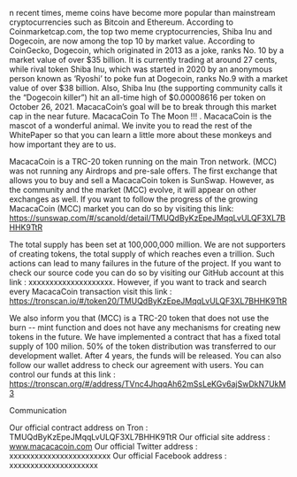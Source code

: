 n recent times, meme coins have become more popular than mainstream cryptocurrencies such as Bitcoin and Ethereum. According to Coinmarketcap.com, the top two meme cryptocurrencies, Shiba Inu and Dogecoin, are now among the top 10 by market value. According to CoinGecko, Dogecoin, which originated in 2013 as a joke, ranks No. 10 by a market value of over $35 billion. It is currently trading at around 27 cents, while rival token Shiba Inu, which was started in 2020 by an anonymous person known as ‘Ryoshi’ to poke fun at Dogecoin, ranks No.9 with a market value of over $38 billion. Also, Shiba Inu (the supporting community calls it the “Dogecoin killer”) hit an all-time high of $0.00008616 per token on October 26, 2021. MacacaCoin’s goal will be to break through this market cap in the near future. MacacaCoin To The Moon !!! . MacacaCoin is the mascot of a wonderful animal. We invite you to read the rest of the WhitePaper so that you can learn a little more about these monkeys and how important they are to us.


MacacaCoin is a TRC-20 token running on the main Tron network. (MCC) was not running any Airdrops and pre-sale offers. The first exchange that allows you to buy and sell a MacacaCoin token is SunSwap. However, as the community and the market (MCC) evolve, it will appear on other exchanges as well. If you want to follow the progress of the growing MacacaCoin (MCC) market you can do so by visiting this link: https://sunswap.com/#/scanold/detail/TMUQdByKzEpeJMqqLvULQF3XL7BHHK9TtR

The total supply has been set at 100,000,000 million. We are not supporters of creating tokens, the total supply of which reaches even a trillion. Such actions can lead to many failures in the future of the project.
If you want to check our source code you can do so by visiting our GitHub account at this link : xxxxxxxxxxxxxxxxxxxx. However, if you want to track and search every MacacaCoin transaction visit this link : https://tronscan.io/#/token20/TMUQdByKzEpeJMqqLvULQF3XL7BHHK9TtR

We also inform you that (MCC) is a TRC-20 token that does not use the burn -- mint function and does not have any mechanisms for creating new tokens in the future. We have implemented a contract that has a fixed total supply of 100 milion. 50% of the token distribution was transferred to our development wallet. After 4 years, the funds will be released. You can also follow our wallet address to check our agreement with users. You can control our funds at this link : https://tronscan.org/#/address/TVnc4JhqqAh62mSsLeKGv6ajSwDkN7UkM3

Communication

Our official contract address on Tron : TMUQdByKzEpeJMqqLvULQF3XL7BHHK9TtR
Our official site address : www.macacacoin.com
Our official Twitter address : xxxxxxxxxxxxxxxxxxxxxxxx
Our official Facebook address : xxxxxxxxxxxxxxxxxxxxx
